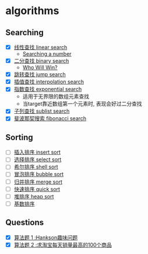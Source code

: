 # algorithms

## Searching

- [x] [线性查找 linear search](/Searching/linear-search.c)
  * [Searching a number](/for-searching/Searching-a-number.c)
- [x] [二分查找 binary search](/Searching/binary-search.c)
  * [Who Will Win?](/for-searching/who-will-win.c)
- [x] [跳转查找 jump search](/Searching/jump-search.c)
- [x] [插值查找 interpolation search](/Searching/interpolation-search.c)
- [x] [指数查找 exponential search](/Searching/exponential-search.c)
	* 适用于无界限的数组元素查找
	* 当target靠近数组第一个元素时, 表现会好过二分查找
- [x] [子列查找 sublist search](Searching/sublist-search.cpp)
- [x] [斐波那契搜索 fibonacci search](Search/fibonacci-search.c)

## Sorting

- [ ] [插入排序 insert sort]()
- [ ] [选择排序 select sort]()
- [ ] [希尔排序 shell sort]()
- [ ] [冒泡排序 bubble sort]()
- [ ] [归并排序 merge sort]()
- [ ] [快速排序 quick sort]()
- [ ] [堆排序 heap sort]()
- [ ] [基数排序]()

## Questions
- [x] [算法题 1 :Hankson趣味问题](/Questions/001/Hankson\'s\_Question.md)
- [x] [算法题 2 :求淘宝每天销量最高的100个商品](/Questions/002/Taobao\_bestsell.md)
